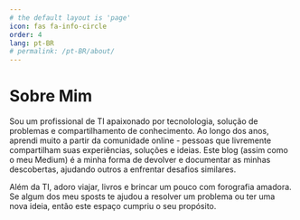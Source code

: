 ```yaml
---
# the default layout is 'page'
icon: fas fa-info-circle
order: 4
lang: pt-BR
# permalink: /pt-BR/about/
---
```


<!-- > Add Markdown syntax content to file `_tabs/about.md`{: .filepath } and it will show up on this page.
{: .prompt-tip } -->

# Sobre Mim

Sou um profissional de TI apaixonado por tecnolologia, solução de problemas e compartilhamento de conhecimento. Ao longo dos anos, aprendi muito a partir da comunidade online - pessoas que livremente compartilham suas experiências, soluções e ideias. Este blog (assim como o meu Medium) é a minha forma de devolver e documentar as minhas descobertas, ajudando outros a enfrentar desafios similares.

Além da TI, adoro viajar, livros e brincar um pouco com forografia amadora. Se algum dos meu sposts te ajudou a resolver um problema ou ter uma nova ideia, então este espaço cumpriu o seu propósito.
